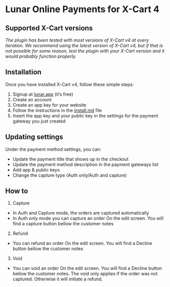 # Lunar Online Payments for X-Cart 4

## Supported X-Cart versions

*The plugin has been tested with most versions of X-Cart v4 at every iteration. We recommend using the latest version of X-Cart v4, but if that is not possible for some reason, test the plugin with your X-Cart version and it would probably function properly.*

## Installation

Once you have installed X-Cart v4, follow these simple steps:
  1. Signup at [lunar.app](https://lunar.app) (it’s free)  
  1. Create an account
  1. Create an app key for your website
  1. Follow the instructions in the [install.md](/install.md) file
  1. Insert the app key and your public key in the settings for the payment gateway you just created
  

## Updating settings

Under the payment method settings, you can:
 * Update the payment title that shows up in the checkout  
 * Update the payment method description in the payment gateways list
 * Add app & public keys
 * Change the capture type (Auth only/Auth and capture)
 
 ## How to
 
 1. Capture
 * In Auth and Capture mode, the orders are captured automatically
 * In Auth only mode you can capture an order On the edit screen. You will find a capture button bellow the customer notes
 2. Refund
   * You can refund an order On the edit screen. You will find a Decline button bellow the customer notes
 3. Void
   * You can void an order On the edit screen. You will find a Decline button bellow the customer notes. The void only applies if the order was not captured. Otherwise it will initiate a refund. 
